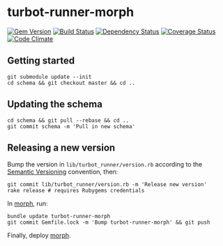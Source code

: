 # turbot-runner-morph

[![Gem Version](https://badge.fury.io/rb/turbot-runner-morph.svg)](https://badge.fury.io/rb/turbot-runner-morph)
[![Build Status](https://secure.travis-ci.org/openc/turbot-runner-morph.png)](https://travis-ci.org/openc/turbot-runner-morph)
[![Dependency Status](https://gemnasium.com/openc/turbot-runner-morph.png)](https://gemnasium.com/openc/turbot-runner-morph)
[![Coverage Status](https://coveralls.io/repos/openc/turbot-runner-morph/badge.png)](https://coveralls.io/r/openc/turbot-runner-morph)
[![Code Climate](https://codeclimate.com/github/openc/turbot-runner-morph.png)](https://codeclimate.com/github/openc/turbot-runner-morph)

## Getting started

    git submodule update --init
    cd schema && git checkout master && cd ..

## Updating the schema

    cd schema && git pull --rebase && cd ..
    git commit schema -m 'Pull in new schema'

## Releasing a new version

Bump the version in `lib/turbot_runner/version.rb` according to the [Semantic Versioning](http://semver.org/) convention, then:

    git commit lib/turbot_runner/version.rb -m 'Release new version'
    rake release # requires Rubygems credentials

In [morph](https://github.com/openc/morph), run:

    bundle update turbot-runner-morph
    git commit Gemfile.lock -m 'Bump turbot-runner-morph' && git push

Finally, deploy [morph](https://github.com/sebbacon/morph/).
